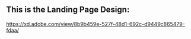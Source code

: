 ## This is the Landing Page Design:
https://xd.adobe.com/view/8b9b459e-527f-48d1-692c-d9449c865479-fdaa/
